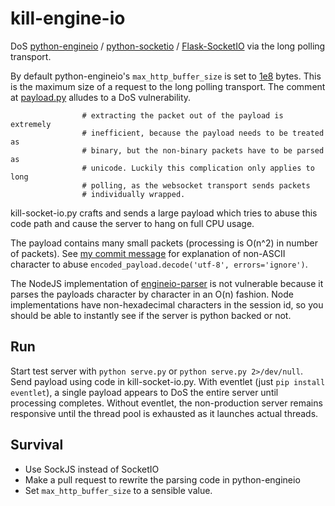 # kill-engine-io
DoS [python-engineio](https://github.com/miguelgrinberg/python-engineio) / [python-socketio](https://github.com/miguelgrinberg/python-socketio) / [Flask-SocketIO](https://github.com/miguelgrinberg/Flask-SocketIO) via the long polling transport.

By default python-engineio's `max_http_buffer_size` is set to [1e8](https://github.com/miguelgrinberg/python-engineio/blob/bb2401354c3b7c3cf6a5577db83cc51ae071836e/engineio/server.py#L84) bytes.
This is the maximum size of a request to the long polling transport.
The comment at [payload.py](https://github.com/miguelgrinberg/python-engineio/blob/bb2401354c3b7c3cf6a5577db83cc51ae071836e/engineio/payload.py#L65)
alludes to a DoS vulnerability.

```
                # extracting the packet out of the payload is extremely
                # inefficient, because the payload needs to be treated as
                # binary, but the non-binary packets have to be parsed as
                # unicode. Luckily this complication only applies to long
                # polling, as the websocket transport sends packets
                # individually wrapped.
```

kill-socket-io.py crafts and sends a large payload which tries to abuse this code path
and cause the server to hang on full CPU usage.

The payload contains many small packets (processing is O(n^2) in number of packets).
See [my commit message](https://github.com/bcaller/kill-engine-io/commit/bd5f433335a45ecf1766cc462d0571a56d8f8b4f)
for explanation of non-ASCII character to abuse `encoded_payload.decode('utf-8', errors='ignore')`.


The NodeJS implementation of [engineio-parser](https://github.com/socketio/engine.io-parser) is not vulnerable because it parses the payloads character by character in an O(n) fashion. Node implementations have non-hexadecimal characters in the session id, so you should be able to instantly see if the server is python backed or not.

## Run

Start test server with `python serve.py` or `python serve.py 2>/dev/null`.
Send payload using code in kill-socket-io.py.
With eventlet (just `pip install eventlet`), a single payload appears to DoS the entire server until processing completes.
Without eventlet, the non-production server remains responsive until the thread pool is exhausted as it launches actual threads.


## Survival

* Use SockJS instead of SocketIO
* Make a pull request to rewrite the parsing code in python-engineio
* Set `max_http_buffer_size` to a sensible value.
